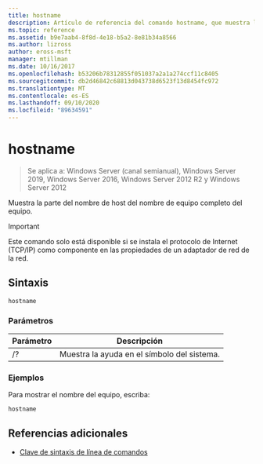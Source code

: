 ```yaml
---
title: hostname
description: Artículo de referencia del comando hostname, que muestra la parte del nombre de host del nombre de equipo completo del equipo.
ms.topic: reference
ms.assetid: b9e7aab4-8f8d-4e18-b5a2-8e81b34a8566
ms.author: lizross
author: eross-msft
manager: mtillman
ms.date: 10/16/2017
ms.openlocfilehash: b53206b78312855f051037a2a1a274ccf11c8405
ms.sourcegitcommit: db2d46842c68813d043738d6523f13d8454fc972
ms.translationtype: MT
ms.contentlocale: es-ES
ms.lasthandoff: 09/10/2020
ms.locfileid: "89634591"
---
```

# <a name="hostname"></a>hostname

> Se aplica a: Windows Server (canal semianual), Windows Server 2019, Windows Server 2016, Windows Server 2012 R2 y Windows Server 2012

Muestra la parte del nombre de host del nombre de equipo completo del equipo.

>[!IMPORTANT]
> Este comando solo está disponible si se instala el protocolo de Internet (TCP/IP) como componente en las propiedades de un adaptador de red de la red.

## <a name="syntax"></a>Sintaxis

```
hostname
```

### <a name="parameters"></a>Parámetros
| Parámetro | Descripción |
| ------- | -------- |
| /? | Muestra la ayuda en el símbolo del sistema. |

### <a name="examples"></a>Ejemplos

Para mostrar el nombre del equipo, escriba:

```
hostname
```

## <a name="additional-references"></a>Referencias adicionales

- [Clave de sintaxis de línea de comandos](command-line-syntax-key.md)
